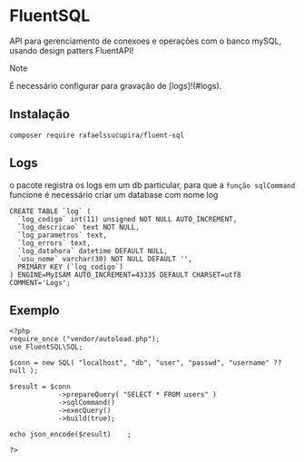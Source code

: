 # FluentSQL
API para gerenciamento de conexoes e operações com o banco mySQL, usando design patters FluentAPI!<br/>
> [!NOTE]
> É necessário configurar para gravação de [logs]!(#logs).
## Instalação
```
composer require rafaelssucupira/fluent-sql
```
## Logs
o pacote registra os logs em um db particular, para que a `função sqlCommand` funcione é necessário criar um database com nome log
```
CREATE TABLE `log` (
  `log_codigo` int(11) unsigned NOT NULL AUTO_INCREMENT,
  `log_descricao` text NOT NULL,
  `log_parametros` text,
  `log_errors` text,
  `log_datahora` datetime DEFAULT NULL,
  `usu_nome` varchar(30) NOT NULL DEFAULT '',
  PRIMARY KEY (`log_codigo`)
) ENGINE=MyISAM AUTO_INCREMENT=43335 DEFAULT CHARSET=utf8 COMMENT='Logs';
```
## Exemplo
```
<?php
require_once ("vendor/autoload.php");
use FluentSQL\SQL;

$conn = new SQL( "localhost", "db", "user", "passwd", "username" ?? null );

$result = $conn
            ->prepareQuery( "SELECT * FROM users" )
            ->sqlCommand()
            ->execQuery()
            ->build(true);

echo json_encode($result)    ;

?>
```

